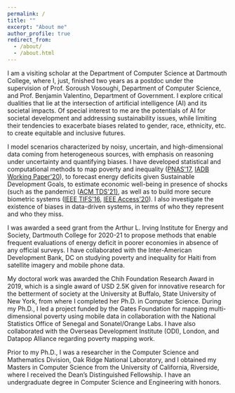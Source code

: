 ```yaml
---
permalink: /
title: ""
excerpt: "About me"
author_profile: true
redirect_from: 
  - /about/
  - /about.html
---
```

I am a visiting scholar at the Department of Computer Science at Dartmouth College, where I, just, finished two years as a postdoc under the supervision of Prof. Soroush Vosoughi, Department of Computer Science, and Prof. Benjamin Valentino, Department of Government. I explore critical dualities that lie at the intersection of artificial intelligence (AI) and its societal impacts. Of special interest to me are the potentials of AI for societal development and addressing sustainability issues, while limiting their tendencies to exacerbate biases related to gender, race, ethnicity, etc. to create equitable and inclusive futures.

I model scenarios characterized by noisy, uncertain, and high-dimensional data coming from heterogeneous sources, with emphasis on reasoning under uncertainty and quantifying biases. I have developed statistical and computational methods to map poverty and inequality (<a href="https://www.pnas.org/content/114/46/E9783">PNAS'17</a>, <a href="https://publications.iadb.org/en/estimating-and-forecasting-income-poverty-and-inequality-in-haiti-using-satellite-imagery-and-mobile-phone-data">IADB Working Paper'20</a>), to forecast energy deficits given Sustainable Development Goals, to estimate economic well-being in presence of shocks (such as the pandemic) (<a href="docs/acm_tds.pdf">ACM TDS'21)</a>, as well as to build more secure biometric systems (<a href="docs/ieee_tifs.pdf">IEEE TIFS'16</a>, <a href="https://ieeexplore.ieee.org/document/9157880">IEEE Access'20</a>). I also investigate the existence of biases in data-driven systems, in terms of who they represent and who they miss. 

I was awarded a seed grant from the Arthur L. Irving Institute for Energy and Society, Dartmouth College for 2020-21 to propose methods that enable frequent evaluations of energy deficit in poorer economies in absence of any official surveys. I have collaborated with the Inter-American Development Bank, DC on studying poverty and inequality for Haiti from satellite imagery and mobile phone data.

My doctoral work was awarded the Chih Foundation Research Award in 2019, which is a single award of USD 2.5K given for innovative research for the betterment of society at the University at Buffalo, State University of New York, from where I completed her Ph.D. in Computer Science. During my Ph.D., I led a project funded by the Gates Foundation for mapping multi-dimensional poverty using mobile data in collaboration with the National Statistics Office of Senegal and Sonatel/Orange Labs. I have also collaborated with the Overseas Development Institute (ODI), London, and Datapop Alliance regarding poverty mapping work.

Prior to my Ph.D., I was a researcher in the Computer Science and Mathematics Division, Oak Ridge National Laboratory, and I obtained my Masters in Computer Science from the University of California, Riverside, where I received the Dean’s Distinguished Fellowship. I have an undergraduate degree in Computer Science and Engineering with honors.
